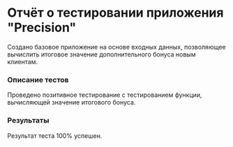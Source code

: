 # Отчёт о тестировании приложения "Precision"

Создано базовое приложение на основе входных данных, позволяющее вычислить итоговое значение дополнительного бонуса новым клиентам.

### Описание тестов
Проведено позитивное тестирование с тестированием функции, вычисляющей значение итогового бонуса.

### Результаты
Результат теста 100% успешен.


